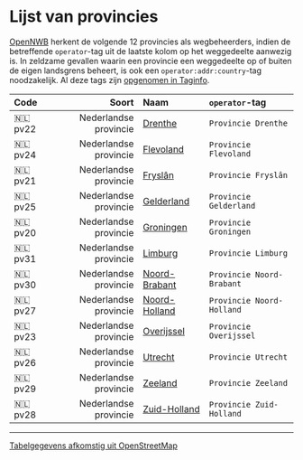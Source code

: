 Lijst van provincies
====================

[OpenNWB](../README.md) herkent de volgende 12 provincies als wegbeheerders, indien de betreffende `operator`-tag uit de laatste kolom op het weggedeelte aanwezig is.
In zeldzame gevallen waarin een provincie een weggedeelte op of buiten de eigen landsgrens beheert, is ook een `operator:addr:country`-tag noodzakelijk.
Al deze tags zijn [opgenomen in Taginfo](https://taginfo.openstreetmap.org/projects/opennwb#tags).

| Code | Soort | Naam | `operator`-tag |
| :--- | ---: | :--- | :--- |
| 🇳🇱 pv22 | Nederlandse provincie | [Drenthe](https://www.openstreetmap.org/relation/47540) | `Provincie Drenthe` |
| 🇳🇱 pv24 | Nederlandse provincie | [Flevoland](https://www.openstreetmap.org/relation/47407) | `Provincie Flevoland` |
| 🇳🇱 pv21 | Nederlandse provincie | [Fryslân](https://www.openstreetmap.org/relation/47381) | `Provincie Fryslân` |
| 🇳🇱 pv25 | Nederlandse provincie | [Gelderland](https://www.openstreetmap.org/relation/47554) | `Provincie Gelderland` |
| 🇳🇱 pv20 | Nederlandse provincie | [Groningen](https://www.openstreetmap.org/relation/47826) | `Provincie Groningen` |
| 🇳🇱 pv31 | Nederlandse provincie | [Limburg](https://www.openstreetmap.org/relation/47793) | `Provincie Limburg` |
| 🇳🇱 pv30 | Nederlandse provincie | [Noord-Brabant](https://www.openstreetmap.org/relation/47696) | `Provincie Noord-Brabant` |
| 🇳🇱 pv27 | Nederlandse provincie | [Noord-Holland](https://www.openstreetmap.org/relation/47654) | `Provincie Noord-Holland` |
| 🇳🇱 pv23 | Nederlandse provincie | [Overijssel](https://www.openstreetmap.org/relation/47608) | `Provincie Overijssel` |
| 🇳🇱 pv26 | Nederlandse provincie | [Utrecht](https://www.openstreetmap.org/relation/47667) | `Provincie Utrecht` |
| 🇳🇱 pv29 | Nederlandse provincie | [Zeeland](https://www.openstreetmap.org/relation/47806) | `Provincie Zeeland` |
| 🇳🇱 pv28 | Nederlandse provincie | [Zuid-Holland](https://www.openstreetmap.org/relation/47772) | `Provincie Zuid-Holland` |

---

[Tabelgegevens afkomstig uit OpenStreetMap](https://www.openstreetmap.org/copyright/nl)
